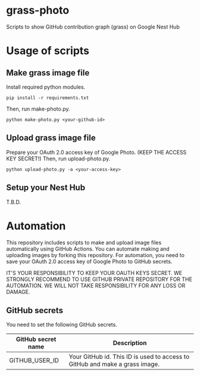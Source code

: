 # grass-photo
Scripts to show GitHub contribution graph (grass) on Google Nest Hub

# Usage of scripts

## Make grass image file
Install required python modules.
```
pip install -r requirements.txt
```
Then, run make-photo.py.
```
python make-photo.py <your-github-id>
```

## Upload grass image file
Prepare your OAuth 2.0 access key of Google Photo. (KEEP THE ACCESS KEY SECRET!)
Then, run upload-photo.py.
```
python upload-photo.py -a <your-access-key>
```

## Setup your Nest Hub

T.B.D.

# Automation
This repository includes scripts to make and upload image files automatically using GitHub Actions.
You can automate making and uploading images by forking this repository.
For automation, you need to save your OAuth 2.0 access key of Google Photo to GitHub secrets.

IT'S YOUR RESPONSIBILITY TO KEEP YOUR OAUTH KEYS SECRET.
WE STRONGLY RECOMMEND TO USE GITHUB PRIVATE REPOSITORY FOR THE AUTOMATION.
WE WILL NOT TAKE RESPONSIBILITY FOR ANY LOSS OR DAMAGE.

## GitHub secrets
You need to set the following GitHub secrets.

| GitHub secret name    | Description                                                                 |
| --------------------- | --------------------------------------------------------------------------- |
| GITHUB_USER_ID        | Your GitHub id. This ID is used to access to GitHub and make a grass image. |
